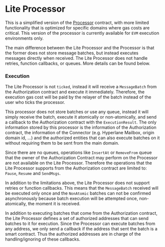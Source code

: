 # Lite Processor

This is a simplified version of the [Processor](processor.md) contract, with more limited functionality that is optimized for specific domains where gas costs are critical. This version of the processor is currently available for `EVM` execution environments only.

The main difference between the Lite Processor and the Processor is that the former does not store message batches, but instead executes messages directly when received. The Lite Processor does not handle retries, function callbacks, or queues. More details can be found below.

### Execution

The Lite Processor is not `ticked`, instead it will receive a `MessageBatch` from the Authorization contract and execute it immediately. Therefore, the execution gas cost will be paid by the relayer of the batch instead of the user who ticks the processor.

This processor does not store batches or use any queue, instead it will simply receive the batch, execute it atomically or non-atomically, and send a callback to the Authorization contract with the `ExecutionResult`. The only information stored by this processor is the information of the Authorization contract, the information of the Connector (e.g. Hyperlane Mailbox, origin domain id, ...) and the authorized entities that can also execute batches on it without requiring them to be sent from the main domain.

Since there are no queues, operations like `InsertAt` or `RemoveFrom` queue that the owner of the Authorization Contract may perform on the Processor are not available on the Lite Processor. Therefore the operations that the Lite Processor supports from the Authorization contract are limited to: `Pause`, `Resume` and `SendMsgs`.

In addition to the limitations above, the Lite Processor does not support retries or function callbacks. This means that the `MessageBatch` received will be executed only once and the `NonAtomic` batches can not be confirmed asynchronously because batch execution will be attempted once, non-atomically, the moment it is received.

In addition to executing batches that come from the Authorization contract, the Lite Processor defines a set of authorized addresses that can send batches to it for execution. Since the Processor can execute batches from any address, we only send a callback if the address that sent the batch is a smart contract. Thus the authorized addresses are in charge of the handling/ignoring of these callbacks.
